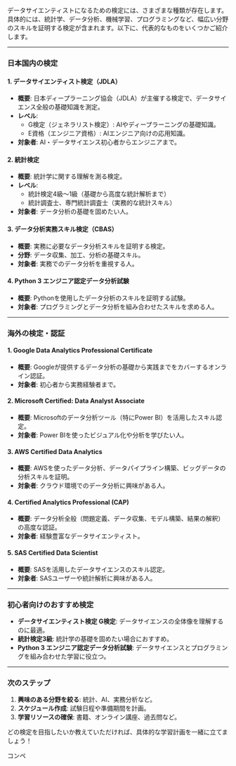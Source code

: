 データサイエンティストになるための検定には、さまざまな種類が存在します。具体的には、統計学、データ分析、機械学習、プログラミングなど、幅広い分野のスキルを証明する検定が含まれます。以下に、代表的なものをいくつかご紹介します。

---

### **日本国内の検定**
#### 1. **データサイエンティスト検定（JDLA）**
   - **概要**: 日本ディープラーニング協会（JDLA）が主催する検定で、データサイエンス全般の基礎知識を測定。
   - **レベル**: 
      - G検定（ジェネラリスト検定）: AIやディープラーニングの基礎知識。
      - E資格（エンジニア資格）: AIエンジニア向けの応用知識。
   - **対象者**: AI・データサイエンス初心者からエンジニアまで。

#### 2. **統計検定**
   - **概要**: 統計学に関する理解を測る検定。
   - **レベル**:
      - 統計検定4級～1級（基礎から高度な統計解析まで）
      - 統計調査士、専門統計調査士（実務的な統計スキル）
   - **対象者**: データ分析の基礎を固めたい人。

#### 3. **データ分析実務スキル検定（CBAS）**
   - **概要**: 実務に必要なデータ分析スキルを証明する検定。
   - **分野**: データ収集、加工、分析の基礎スキル。
   - **対象者**: 実務でのデータ分析を重視する人。

#### 4. **Python 3 エンジニア認定データ分析試験**
   - **概要**: Pythonを使用したデータ分析のスキルを証明する試験。
   - **対象者**: プログラミングとデータ分析を組み合わせたスキルを求める人。

---

### **海外の検定・認証**
#### 1. **Google Data Analytics Professional Certificate**
   - **概要**: Googleが提供するデータ分析の基礎から実践までをカバーするオンライン認証。
   - **対象者**: 初心者から実務経験者まで。

#### 2. **Microsoft Certified: Data Analyst Associate**
   - **概要**: Microsoftのデータ分析ツール（特にPower BI）を活用したスキル認定。
   - **対象者**: Power BIを使ったビジュアル化や分析を学びたい人。

#### 3. **AWS Certified Data Analytics**
   - **概要**: AWSを使ったデータ分析、データパイプライン構築、ビッグデータの分析スキルを証明。
   - **対象者**: クラウド環境でのデータ分析に興味がある人。

#### 4. **Certified Analytics Professional (CAP)**
   - **概要**: データ分析全般（問題定義、データ収集、モデル構築、結果の解釈）の高度な認証。
   - **対象者**: 経験豊富なデータサイエンティスト。

#### 5. **SAS Certified Data Scientist**
   - **概要**: SASを活用したデータサイエンスのスキル認定。
   - **対象者**: SASユーザーや統計解析に興味がある人。

---

### **初心者向けのおすすめ検定**
- **データサイエンティスト検定 G検定**: データサイエンスの全体像を理解するのに最適。
- **統計検定3級**: 統計学の基礎を固めたい場合におすすめ。
- **Python 3 エンジニア認定データ分析試験**: データサイエンスとプログラミングを組み合わせた学習に役立つ。

---

### **次のステップ**
1. **興味のある分野を絞る**: 統計、AI、実務分析など。
2. **スケジュール作成**: 試験日程や準備期間を計画。
3. **学習リソースの確保**: 書籍、オンライン講座、過去問など。

どの検定を目指したいか教えていただければ、具体的な学習計画を一緒に立てましょう！


コンペ
